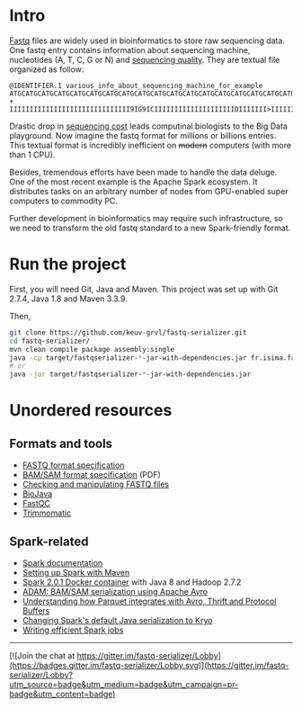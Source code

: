 # Intro

[Fastq](https://en.wikipedia.org/wiki/FASTQ_format) files are widely used in bioinformatics to store raw sequencing data.
One fastq entry contains information about sequencing machine, nucleotides (A, T, C, G or N) and
[sequencing quality](https://en.wikipedia.org/wiki/Phred_quality_score).
They are textual file organized as follow:

```
@IDENTIFIER.1 various_info_about_sequencing_machine_for_example
ATGCATGCATGCATGCATGCATGCATGCATGCATGCATGCATGCATGCATGCATGCATGCATGCATGCATGC
+
IIIIIIIIIIIIIIIIIIIIIIIIIIIIII9IG9ICIIIIIIIIIIIIIIIIIIIIDIIIIIII>IIIIII/
```

Drastic drop in [sequencing cost](https://www.genome.gov/sequencingcosts/) leads computinal biologists to the Big Data playground.
Now imagine the fastq format for millions or billions entries.
This textual format is incredibly inefficient on ~~modern~~ computers (with more than 1 CPU).

Besides, tremendous efforts have been made to handle the data deluge.
One of the most recent example is the Apache Spark ecosystem.
It distributes tasks on an arbitrary number of nodes from GPU-enabled super computers to commodity PC.

Further development in bioinformatics may require such infrastructure, so we need to transform the old fastq standard to a new Spark-friendly format.


# Run the project

First, you will need Git, Java and Maven. This project was set up with Git 2.7.4, Java 1.8 and Maven 3.3.9.

Then,
``` bash
git clone https://github.com/keuv-grvl/fastq-serializer.git
cd fastq-serializer/
mvn clean compile package assembly:single
java -cp target/fastqserializer-*-jar-with-dependencies.jar fr.isima.fastqserializer.HelloSpark
# or
java -jar target/fastqserializer-*-jar-with-dependencies.jar
```

# Unordered resources

## Formats and tools

- [FASTQ format specification](http://dx.doi.org/10.1093/nar/gkp1137)
- [BAM/SAM format specification](http://samtools.github.io/hts-specs/SAMv1.pdf) (PDF)
- [Checking and manipulating FASTQ files](http://homer.salk.edu/homer/basicTutorial/fastqFiles.html)
- [BioJava](https://github.com/biojava/biojava)
- [FastQC](http://www.bioinformatics.babraham.ac.uk/projects/fastqc/)
- [Trimmomatic](http://www.usadellab.org/cms/?page=trimmomatic)

## Spark-related

- [Spark documentation](http://spark.apache.org/docs/latest/)
- [Setting up Spark with Maven](https://sparktutorials.github.io/2015/04/02/setting-up-a-spark-project-with-maven.html)
- [Spark 2.0.1 Docker container](https://github.com/gettyimages/docker-spark) with Java 8 and Hadoop 2.7.2
- [ADAM: BAM/SAM serialization using Apache Avro](https://github.com/bigdatagenomics/adam)
- [Understanding how Parquet integrates with Avro, Thrift and Protocol Buffers](http://grepalex.com/2014/05/13/parquet-file-format-and-object-model/)
- [Changing Spark's default Java serialization to Kryo](https://ogirardot.wordpress.com/2015/01/09/changing-sparks-default-java-serialization-to-kryo/)
- [Writing efficient Spark jobs](http://fdahms.com/2015/10/04/writing-efficient-spark-jobs/)

___

[![Join the chat at https://gitter.im/fastq-serializer/Lobby](https://badges.gitter.im/fastq-serializer/Lobby.svg)](https://gitter.im/fastq-serializer/Lobby?utm_source=badge&utm_medium=badge&utm_campaign=pr-badge&utm_content=badge)
